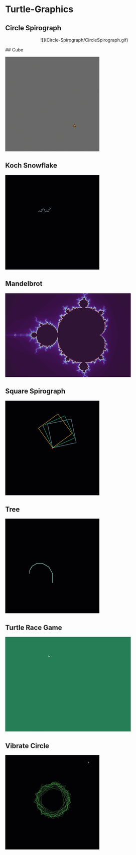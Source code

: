 # Turtle-Graphics

## Circle Spirograph
<p align="center">
![](Circle-Spirograph/CircleSpirograph.gif)
</p>
## Cube

![](Cube/Cube.gif)

## Koch Snowflake

![](Koch-Snowflake/KochSnowflake.gif)

## Mandelbrot

<img src="Mandelbrot/mandelbrot.png" width=400>

## Square Spirograph

![](Square-Spirograph/SquareSpirograph.gif)

## Tree

![](Tree/Tree.gif)

## Turtle Race Game

![](Turtle-Race-Game/TurtleRace.gif)

## Vibrate Circle

![](Vibrate-Circle/VibrateCircle.gif)

